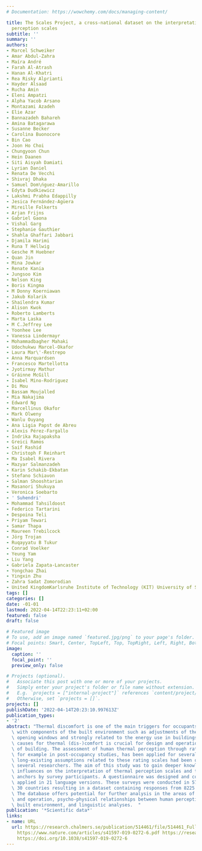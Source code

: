 ```yaml
---
# Documentation: https://wowchemy.com/docs/managing-content/

title: The Scales Project, a cross-national dataset on the interpretation of thermal
  perception scales
subtitle: ''
summary: ''
authors:
- Marcel Schweiker
- Amar Abdul-Zahra
- Maíra André
- Farah Al-Atrash
- Hanan Al-Khatri
- Rea Risky Alprianti
- Hayder Alsaad
- Rucha Amin
- Eleni Ampatzi
- Alpha Yacob Arsano
- Montazami Azadeh
- Elie Azar
- Bannazadeh Bahareh
- Amina Batagarawa
- Susanne Becker
- Carolina Buonocore
- Bin Cao
- Joon Ho Choi
- Chungyoon Chun
- Hein Daanen
- Siti Aisyah Damiati
- Lyrian Daniel
- Renata De Vecchi
- Shivraj Dhaka
- Samuel Dom\ńguez-Amarillo
- Edyta Dudkiewicz
- Lakshmi Prabha Edappilly
- Jesica Fernández-Agüera
- Mireille Folkerts
- Arjan Frijns
- Gabriel Gaona
- Vishal Garg
- Stephanie Gauthier
- Shahla Ghaffari Jabbari
- Djamila Harimi
- Runa T Hellwig
- Gesche M Huebner
- Quan Jin
- Mina Jowkar
- Renate Kania
- Jungsoo Kim
- Nelson King
- Boris Kingma
- M Donny Koerniawan
- Jakub Kolarik
- Shailendra Kumar
- Alison Kwok
- Roberto Lamberts
- Marta Laska
- M C.Jeffrey Lee
- Yoonhee Lee
- Vanessa Lindermayr
- Mohammadbagher Mahaki
- Udochukwu Marcel-Okafor
- Laura Mar\'-́Restrepo
- Anna Marquardsen
- Francesco Martellotta
- Jyotirmay Mathur
- Gráinne McGill
- Isabel Mino-Rodriguez
- Di Mou
- Bassam Moujalled
- Mia Nakajima
- Edward Ng
- Marcellinus Okafor
- Mark Olweny
- Wanlu Ouyang
- Ana Ligia Papst de Abreu
- Alexis Pérez-Fargallo
- Indrika Rajapaksha
- Greici Ramos
- Saif Rashid
- Christoph F Reinhart
- Ma Isabel Rivera
- Mazyar Salmanzadeh
- Karin Schakib-Ekbatan
- Stefano Schiavon
- Salman Shooshtarian
- Masanori Shukuya
- Veronica Soebarto
- ' Suhendri'
- Mohammad Tahsildoost
- Federico Tartarini
- Despoina Teli
- Priyam Tewari
- Samar Thapa
- Maureen Trebilcock
- Jörg Trojan
- Ruqayyatu B Tukur
- Conrad Voelker
- Yeung Yam
- Liu Yang
- Gabriela Zapata-Lancaster
- Yongchao Zhai
- Yingxin Zhu
- Zahra Sadat Zomorodian
- United KingdomKarlsruhe Institute of Technology (KIT) University of Southampton  Germany
tags: []
categories: []
date: -01-01
lastmod: 2022-04-14T22:23:11+02:00
featured: false
draft: false

# Featured image
# To use, add an image named `featured.jpg/png` to your page's folder.
# Focal points: Smart, Center, TopLeft, Top, TopRight, Left, Right, BottomLeft, Bottom, BottomRight.
image:
  caption: ''
  focal_point: ''
  preview_only: false

# Projects (optional).
#   Associate this post with one or more of your projects.
#   Simply enter your project's folder or file name without extension.
#   E.g. `projects = ["internal-project"]` references `content/project/deep-learning/index.md`.
#   Otherwise, set `projects = []`.
projects: []
publishDate: '2022-04-14T20:23:10.997613Z'
publication_types:
- '2'
abstract: "Thermal discomfort is one of the main triggers for occupants' interactions\
  \ with components of the built environment such as adjustments of thermostats and/or\
  \ opening windows and strongly related to the energy use in buildings. Understanding\
  \ causes for thermal (dis-)comfort is crucial for design and operation of any type\
  \ of building. The assessment of human thermal perception through rating scales,\
  \ for example in post-occupancy studies, has been applied for several decades; however,\
  \ long-existing assumptions related to these rating scales had been questioned by\
  \ several researchers. The aim of this study was to gain deeper knowledge on contextual\
  \ influences on the interpretation of thermal perception scales and their verbal\
  \ anchors by survey participants. A questionnaire was designed and consequently\
  \ applied in 21 language versions. These surveys were conducted in 57 cities in\
  \ 30 countries resulting in a dataset containing responses from 8225 participants.\
  \ The database offers potential for further analysis in the areas of building design\
  \ and operation, psycho-physical relationships between human perception and the\
  \ built environment, and linguistic analyses.  "
publication: '*Scientific data*'
links:
- name: URL
  url: https://research.chalmers.se/publication/514461/file/514461_Fulltext.pdf FULLTEXT
    https://www.nature.com/articles/s41597-019-0272-6.pdf https://research.chalmers.se/publication/514461
    https://doi.org/10.1038/s41597-019-0272-6
---
```

